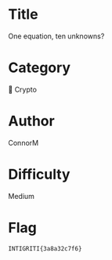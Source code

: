 # Title

One equation, ten unknowns?

# Category

🔐 Crypto

# Author

ConnorM

# Difficulty

Medium

# Flag

`INTIGRITI{3a8a32c7f6}`
